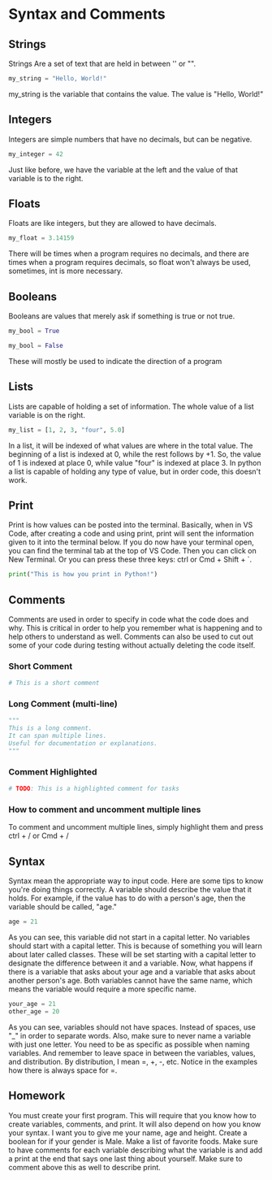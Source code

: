 # Syntax and Comments
## Strings
Strings Are a set of text that are held in between '' or "".
```python
my_string = "Hello, World!"
```
my_string is the variable that contains the value. The value is "Hello, World!"

## Integers
Integers are simple numbers that have no decimals, but can be negative.
```python
my_integer = 42
```
Just like before, we have the variable at the left and the value of that variable is to the right.

## Floats
Floats are like integers, but they are allowed to have decimals.
```python
my_float = 3.14159
```
There will be times when a program requires no decimals, and there are times when a program requires decimals, so float won't always be used, sometimes, int is more necessary.

## Booleans
Booleans are values that merely ask if something is true or not true.
```python
my_bool = True
```
```python
my_bool = False
```
These will mostly be used to indicate the direction of a program

## Lists
Lists are capable of holding a set of information. The whole value of a list variable is on the right.
```python
my_list = [1, 2, 3, "four", 5.0]
```
In a list, it will be indexed of what values are where in the total value. The beginning of a list is indexed at 0, while the rest follows by +1. So, the value of 1 is indexed at place 0, while value "four" is indexed at place 3. In python a list is capable of holding any type of value, but in order code, this doesn't work.

## Print
Print is how values can be posted into the terminal. Basically, when in VS Code, after creating a code and using print, print will sent the information given to it into the terminal below. If you do now have your terminal open, you can find the terminal tab at the top of VS Code. Then you can click on New Terminal. Or you can press these three keys: ctrl or Cmd + Shift + `.
```python
print("This is how you print in Python!")
```

## Comments
Comments are used in order to specify in code what the code does and why. This is critical in order to help you remember what is happening and to help others to understand as well. Comments can also be used to cut out some of your code during testing without actually deleting the code itself.
### Short Comment
```python
# This is a short comment
```
### Long Comment (multi-line)
```python
"""
This is a long comment.
It can span multiple lines.
Useful for documentation or explanations.
"""
```
### Comment Highlighted
```python
# TODO: This is a highlighted comment for tasks
```
### How to comment and uncomment multiple lines
To comment and uncomment multiple lines, simply highlight them and press ctrl + / or Cmd + /

## Syntax
Syntax mean the appropriate way to input code. Here are some tips to know you're doing things correctly. A variable should describe the value that it holds. For example, if the value has to do with a person's age, then the variable should be called, "age."
```python
age = 21
```
As you can see, this variable did not start in a capital letter. No variables should start with a capital letter. This is because of something you will learn about later called classes. These will be set starting with a capital letter to designate the difference between it and a variable.
Now, what happens if there is a variable that asks about your age and a variable that asks about another person's age. Both variables cannot have the same name, which means the variable would require a more specific name.
```python
your_age = 21
other_age = 20
```
As you can see, variables should not have spaces. Instead of spaces, use "_" in order to separate words. Also, make sure to never name a variable with just one letter. You need to be as specific as possible when naming variables.
And remember to leave space in between the variables, values, and distribution. By distribution, I mean =, +, -, etc. Notice in the examples how there is always space for =.

## Homework
You must create your first program. This will require that you know how to create variables, comments, and print. It will also depend on how you know your syntax. I want you to give me your name, age and height. Create a boolean for if your gender is Male. Make a list of favorite foods. Make sure to have comments for each variable describing what the variable is and add a print at the end that says one last thing about yourself. Make sure to comment above this as well to describe print.